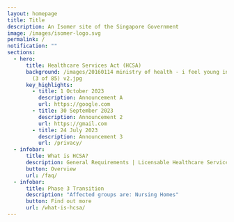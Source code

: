 ```yaml
---
layout: homepage
title: Title
description: An Isomer site of the Singapore Government
image: /images/isomer-logo.svg
permalink: /
notification: ""
sections:
  - hero:
      title: Healthcare Services Act (HCSA)
      background: /images/20160114 ministry of health - i feel young in my singapore
        (3 of 85) v2.jpg
      key_highlights:
        - title: 1 October 2023
          description: Announcement A
          url: https://google.com
        - title: 30 September 2023
          description: Announcement 2
          url: https://gmail.com
        - title: 24 July 2023
          description: Announcement 3
          url: /privacy/
  - infobar:
      title: What is HCSA?
      description: General Requirements | Licensable Healthcare Services | Apply for Licence
      button: Overview
      url: /faq/
  - infobar:
      title: Phase 3 Transition
      description: "Affected groups are: Nursing Homes"
      button: Find out more
      url: /what-is-hcsa/
---
```

